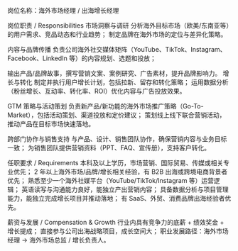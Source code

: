 岗位名称：海外市场经理 / 出海增长经理

岗位职责 / Responsibilities
市场洞察与调研
分析海外目标市场（欧美/东南亚等）的用户需求、竞品动态和行业趋势；
制定品牌在海外市场的定位与差异化策略。

内容与品牌传播
负责公司海外社交媒体矩阵（YouTube、TikTok、Instagram、Facebook、LinkedIn 等）的内容规划、选题和投放；

输出产品/品牌故事，撰写营销文案、案例研究、广告素材，提升品牌影响力。
增长与转化
制定并执行用户增长计划，包括拉新、留存和转化策略；
运用数据分析（粉丝增长、互动率、转化率、ROI）优化内容与广告投放效果。

GTM 策略与活动策划
负责新产品/新功能的海外市场推广策略（Go-To-Market），包括活动策划、渠道投放和定价建议；
策划线上线下联合营销活动，推动产品在目标市场快速落地。

跨部门协作与销售支持
与产品、设计、销售团队协作，确保营销内容与业务目标一致；
为销售团队提供营销资料（PPT、FAQ、宣传册），支持客户转化。

任职要求 / Requirements
本科及以上学历，市场营销、国际贸易、传媒或相关专业优先；
2 年以上海外市场/品牌/增长相关经验，有 B2B 出海或跨境电商背景者优先；
熟悉至少一个海外社媒平台（YouTube/TikTok/Instagram 等）运营逻辑；
英语读写与沟通能力良好，能独立产出营销内容；
具备数据分析与项目管理能力，能独立完成增长项目并推动落地；
有 SaaS、外贸、消费品牌出海经验者优先。

薪资与发展 / Compensation & Growth
行业内具有竞争力的底薪 + 绩效奖金 + 增长提成；
直接参与公司出海战略项目，成长空间大；
职业发展路径：海外市场经理 → 海外市场总监 / 增长负责人。